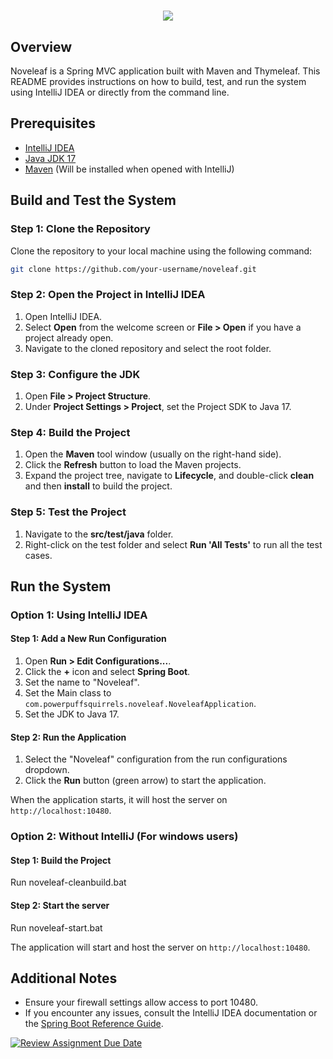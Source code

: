 # <p align="center">![](https://i.imgur.com/zRda5uX.png)</p>

## Overview
Noveleaf is a Spring MVC application built with Maven and Thymeleaf. This README provides instructions on how to build, test, and run the system using IntelliJ IDEA or directly from the command line.

## Prerequisites
- [IntelliJ IDEA](https://www.jetbrains.com/idea/download/)
- [Java JDK 17](https://www.oracle.com/java/technologies/javase-jdk17-downloads.html)
- [Maven](https://maven.apache.org/install.html) (Will be installed when opened with IntelliJ)

## Build and Test the System

### Step 1: Clone the Repository
Clone the repository to your local machine using the following command:
```sh
git clone https://github.com/your-username/noveleaf.git
```

### Step 2: Open the Project in IntelliJ IDEA
1. Open IntelliJ IDEA.
2. Select **Open** from the welcome screen or **File > Open** if you have a project already open.
3. Navigate to the cloned repository and select the root folder.

### Step 3: Configure the JDK
1. Open **File > Project Structure**.
2. Under **Project Settings > Project**, set the Project SDK to Java 17.

### Step 4: Build the Project
1. Open the **Maven** tool window (usually on the right-hand side).
2. Click the **Refresh** button to load the Maven projects.
3. Expand the project tree, navigate to **Lifecycle**, and double-click **clean** and then **install** to build the project.

### Step 5: Test the Project
1. Navigate to the **src/test/java** folder.
2. Right-click on the test folder and select **Run 'All Tests'** to run all the test cases.

## Run the System

### Option 1: Using IntelliJ IDEA

#### Step 1: Add a New Run Configuration
1. Open **Run > Edit Configurations...**.
2. Click the **+** icon and select **Spring Boot**.
3. Set the name to "Noveleaf".
4. Set the Main class to `com.powerpuffsquirrels.noveleaf.NoveleafApplication`.
5. Set the JDK to Java 17.

#### Step 2: Run the Application
1. Select the "Noveleaf" configuration from the run configurations dropdown.
2. Click the **Run** button (green arrow) to start the application.

When the application starts, it will host the server on `http://localhost:10480`.

### Option 2: Without IntelliJ (For windows users)

#### Step 1: Build the Project
Run noveleaf-cleanbuild.bat

#### Step 2: Start the server
Run noveleaf-start.bat


The application will start and host the server on `http://localhost:10480`.

## Additional Notes
- Ensure your firewall settings allow access to port 10480.
- If you encounter any issues, consult the IntelliJ IDEA documentation or the [Spring Boot Reference Guide](https://docs.spring.io/spring-boot/docs/current/reference/htmlsingle/).


[![Review Assignment Due Date](https://classroom.github.com/assets/deadline-readme-button-24ddc0f5d75046c5622901739e7c5dd533143b0c8e959d652212380cedb1ea36.svg)](https://classroom.github.com/a/32B92nwd)
